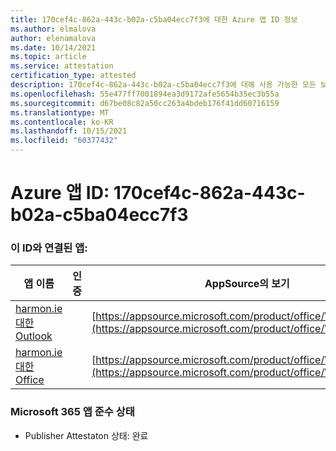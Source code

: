 ```yaml
---
title: 170cef4c-862a-443c-b02a-c5ba04ecc7f3에 대한 Azure 앱 ID 정보
ms.author: elmalova
author: elenamalova
ms.date: 10/14/2021
ms.topic: article
ms.service: attestation
certification_type: attested
description: 170cef4c-862a-443c-b02a-c5ba04ecc7f3에 대해 사용 가능한 모든 보안 및 규정 준수 정보입니다.
ms.openlocfilehash: 55e477ff7001894ea3d9172afe5654b35ec3b55a
ms.sourcegitcommit: d67be08c82a50cc263a4bdeb176f41dd60716159
ms.translationtype: MT
ms.contentlocale: ko-KR
ms.lasthandoff: 10/15/2021
ms.locfileid: "60377432"
---
```

# <a name="azure-app-id-170cef4c-862a-443c-b02a-c5ba04ecc7f3"></a>Azure 앱 ID: 170cef4c-862a-443c-b02a-c5ba04ecc7f3


### <a name="apps-associated-with-this-id"></a>이 ID와 연결된 앱:
| **앱 이름** | **인증** | **AppSource의 보기** |
|--------------|---------------|-----------------------|
| [harmon.ie 대한 Outlook](https://docs.microsoft.com/microsoft-365-app-certification/forward/WA103004101) |  | [https://appsource.microsoft.com/product/office/WA103004101](https://appsource.microsoft.com/product/office/WA103004101) |
| [harmon.ie 대한 Office](https://docs.microsoft.com/microsoft-365-app-certification/forward/WA104381050) |  | [https://appsource.microsoft.com/product/office/WA104381050](https://appsource.microsoft.com/product/office/WA104381050) |

### <a name="microsoft-365-app-compliance-status"></a>Microsoft 365 앱 준수 상태
- Publisher Attestaton 상태: 완료
